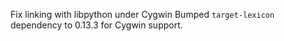 Fix linking with libpython under Cygwin
Bumped `target-lexicon` dependency to 0.13.3 for Cygwin support.